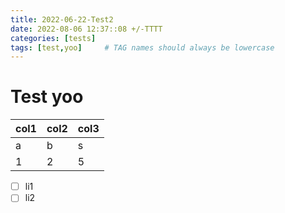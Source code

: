 ```yaml
---
title: 2022-06-22-Test2
date: 2022-08-06 12:37::08 +/-TTTT
categories: [tests]
tags: [test,yoo]     # TAG names should always be lowercase
---
```

# Test yoo


| col1 | col2 | col3 |
| ------ | ------ | ------ |
| a    | b    | s    |
| 1    | 2    | 5    |

* [ ]  li1
* [ ]  li2
